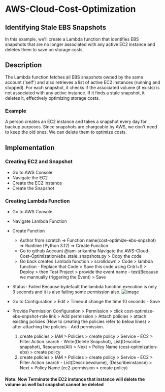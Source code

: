 # AWS-Cloud-Cost-Optimization
## Identifying Stale EBS Snapshots
In this example, we'll create a Lambda function that identifies EBS snapshots that are no longer associated with any active EC2 instance and deletes them to save on storage costs.

## Description
The Lambda function fetches all EBS snapshots owned by the same account ('self') and also retrieves a list of active EC2 instances (running and stopped). For each snapshot, it checks if the associated volume (if exists) is not associated with any active instance. If it finds a stale snapshot, it deletes it, effectively optimizing storage costs.
### Example
A person creates an EC2 instance and takes a snapshot every day for backup purposes. Since snapshots are chargeable by AWS, we don't need to keep the old ones. We can delete them to optimize costs.

## Implementation
### Creating EC2 and Snapshot
- Go to AWS Console
- Navigate the EC2
- Create the EC2 Instance
- Create the Snapshot

### Creating Lambda Function
- Go to AWS Console
- Navigate Lambda Function
- Create Function
  - Author from scratch => Function name(cost-optimize-ebs-snpshot) => Runtime (Python 3.12) => Create Function
  - Go to github Account @iam-srikantha Navigate the AWS-Cloud-Cost-Optimization/ebs_stale_snapshots.py > Copy the code
  - Go back created Lambda function > scrolldown > Code > lambda function - Replace that Code > Save this code using Cntrl+S > Deploy > then Test Project > provide the event name - test(Because we mannually triggering the Event) > Save
- Status- Failed Because bydefault the lambda function execution is only 3 seconds and it is also failing some permission also.
 ![image](https://github.com/user-attachments/assets/378e60c5-482e-4396-ab8b-8f67292c29ee)

- Go to Configuration > Edit > Timeout change the time 10 seconds - Save
- Provide Permission
   Configuration > Permission > click cost-optimize-ebs-snpshot-role link > Add permission > Attach policies > attach existing policies (How to creating the policies refer to below lines) > after attaching the policies - Add permission.
     1. create policies > IAM > Policies > create policy > Service - EC2 > Filter Action search - Write(Delete Snapshot), List(Describe snapshot), Resources(All) > Next > Policy Name (cost-optimization-ebs) > create policy
     2. create policies > IAM > Policies > create policy > Service - EC2 > Filter Action search - List(Describevolume), (Describeinstance) > Next > Policy Name (ec2-permission > create policy)

#### Note: Now Terminate the EC2 instance that instance will delete the volume as well but snapshot cannot be deleted

